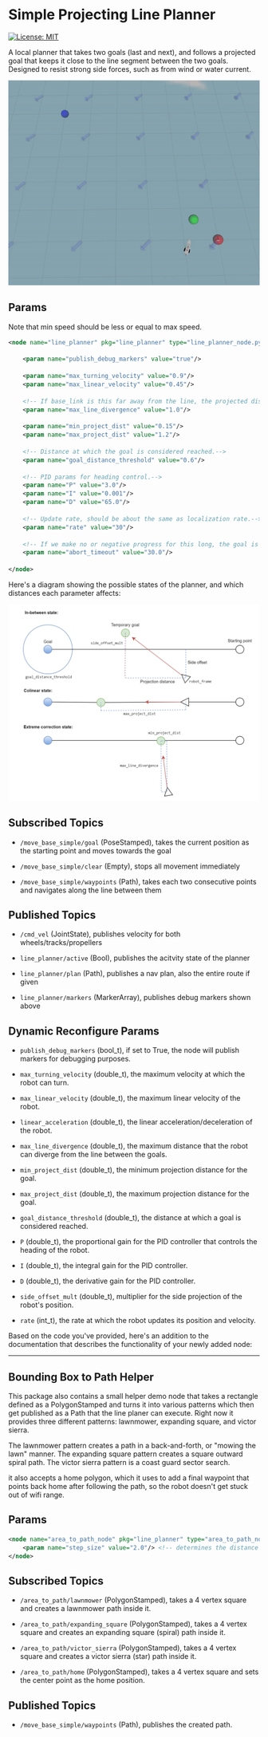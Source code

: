  # Simple Projecting Line Planner

[![License: MIT](https://img.shields.io/badge/License-MIT-yellow.svg)](https://opensource.org/licenses/MIT)

A local planner that takes two goals (last and next), and follows a projected goal that keeps it close to the line segment between the two goals. Designed to resist strong side forces, such as from wind or water current.

![demo image](docs/demo.gif)

## Params

Note that min speed should be less or equal to max speed.

```xml
<node name="line_planner" pkg="line_planner" type="line_planner_node.py" output="screen">

	<param name="publish_debug_markers" value="true"/>

	<param name="max_turning_velocity" value="0.9"/>
	<param name="max_linear_velocity" value="0.45"/>

	<!-- If base_link is this far away from the line, the projected distance will be min and scale to max when it's on the line.-->
	<param name="max_line_divergence" value="1.0"/>

	<param name="min_project_dist" value="0.15"/>
	<param name="max_project_dist" value="1.2"/>

	<!-- Distance at which the goal is considered reached.-->
	<param name="goal_distance_threshold" value="0.6"/>

	<!-- PID params for heading control.-->
	<param name="P" value="3.0"/>
	<param name="I" value="0.001"/>
	<param name="D" value="65.0"/>

	<!-- Update rate, should be about the same as localization rate.-->
	<param name="rate" value="30"/>

	<!-- If we make no or negative progress for this long, the goal is aborted. (seconds)-->
	<param name="abort_timeout" value="30.0"/>

</node>
```

Here's a diagram showing the possible states of the planner, and which distances each parameter affects:

![diagram](docs/diagram.png)


## Subscribed Topics

- `/move_base_simple/goal` (PoseStamped), takes the current position as the starting point and moves towards the goal

- `/move_base_simple/clear` (Empty), stops all movement immediately

- `/move_base_simple/waypoints` (Path), takes each two consecutive points and navigates along the line between them

## Published Topics

- `/cmd_vel` (JointState), publishes velocity for both wheels/tracks/propellers

- `line_planner/active` (Bool), publishes the acitvity state of the planner

- `line_planner/plan` (Path), publishes a nav plan, also the entire route if given

- `line_planner/markers` (MarkerArray), publishes debug markers shown above

 ## Dynamic Reconfigure Params

- `publish_debug_markers` (bool_t), if set to True, the node will publish markers for debugging purposes.

- `max_turning_velocity` (double_t), the maximum velocity at which the robot can turn.

- `max_linear_velocity` (double_t), the maximum linear velocity of the robot.

- `linear_acceleration` (double_t), the linear acceleration/deceleration of the robot.

- `max_line_divergence` (double_t), the maximum distance that the robot can diverge from the line between the goals.

- `min_project_dist` (double_t), the minimum projection distance for the goal.

- `max_project_dist` (double_t), the maximum projection distance for the goal.

- `goal_distance_threshold` (double_t), the distance at which a goal is considered reached.

- `P` (double_t), the proportional gain for the PID controller that controls the heading of the robot.

- `I` (double_t), the integral gain for the PID controller.

- `D` (double_t), the derivative gain for the PID controller.

- `side_offset_mult` (double_t), multiplier for the side projection of the robot's position.

- `rate` (int_t), the rate at which the robot updates its position and velocity.

Based on the code you've provided, here's an addition to the documentation that describes the functionality of your newly added node:

---

## Bounding Box to Path Helper

This package also contains a small helper demo node that takes a rectangle defined as a PolygonStamped and turns it into various patterns which then get published as a Path that the line planer can execute. Right now it provides three different patterns: lawnmower, expanding square, and victor sierra. 

The lawnmower pattern creates a path in a back-and-forth, or "mowing the lawn" manner. The expanding square pattern creates a square outward spiral path. The victor sierra pattern is a coast guard sector search. 

it also accepts a home polygon, which it uses to add a final waypoint that points back home after following the path, so the robot doesn't get stuck out of wifi range.

## Params

```xml
<node name="area_to_path_node" pkg="line_planner" type="area_to_path_node.py" output="screen">
	<param name="step_size" value="2.0"/> <!-- determines the distance between paralel lines -->
</node>
```

## Subscribed Topics

- `/area_to_path/lawnmower` (PolygonStamped), takes a 4 vertex square and creates a lawnmower path inside it.

- `/area_to_path/expanding_square` (PolygonStamped), takes a 4 vertex square and creates an expanding square (spiral) path inside it.

- `/area_to_path/victor_sierra` (PolygonStamped), takes a 4 vertex square and creates a victor sierra (star) path inside it.

- `/area_to_path/home` (PolygonStamped), takes a 4 vertex square and sets the center point as the home position.

## Published Topics

- `/move_base_simple/waypoints` (Path), publishes the created path.
